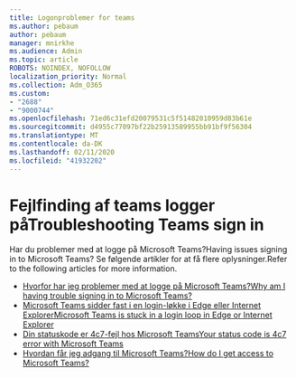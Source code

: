 ```yaml
---
title: Logonproblemer for teams
ms.author: pebaum
author: pebaum
manager: mnirkhe
ms.audience: Admin
ms.topic: article
ROBOTS: NOINDEX, NOFOLLOW
localization_priority: Normal
ms.collection: Adm_O365
ms.custom:
- "2688"
- "9000744"
ms.openlocfilehash: 71ed6c31efd20079531c5f51482010959d83b61e
ms.sourcegitcommit: d4955c77097bf22b25913589955bb91bf9f56304
ms.translationtype: MT
ms.contentlocale: da-DK
ms.lasthandoff: 02/11/2020
ms.locfileid: "41932202"
---
```

# <a name="troubleshooting-teams-sign-in"></a><span data-ttu-id="e5c61-102">Fejlfinding af teams logger på</span><span class="sxs-lookup"><span data-stu-id="e5c61-102">Troubleshooting Teams sign in</span></span> 

<span data-ttu-id="e5c61-103">Har du problemer med at logge på Microsoft Teams?</span><span class="sxs-lookup"><span data-stu-id="e5c61-103">Having issues signing in to Microsoft Teams?</span></span> <span data-ttu-id="e5c61-104">Se følgende artikler for at få flere oplysninger.</span><span class="sxs-lookup"><span data-stu-id="e5c61-104">Refer to the following articles for more information.</span></span>

- [<span data-ttu-id="e5c61-105">Hvorfor har jeg problemer med at logge på Microsoft Teams?</span><span class="sxs-lookup"><span data-stu-id="e5c61-105">Why am I having trouble signing in to Microsoft Teams?</span></span>](https://support.office.com/article/a02f683b-61a3-4008-9447-ee60c5593b0f?ui=en-US&rs=en-US&ad=US)
- [<span data-ttu-id="e5c61-106">Microsoft Teams sidder fast i en login-løkke i Edge eller Internet Explorer</span><span class="sxs-lookup"><span data-stu-id="e5c61-106">Microsoft Teams is stuck in a login loop in Edge or Internet Explorer</span></span>](https://docs.microsoft.com/microsoftteams/troubleshoot/teams-sign-in/sign-in-loop)
- [<span data-ttu-id="e5c61-107">Din statuskode er 4c7-fejl hos Microsoft Teams</span><span class="sxs-lookup"><span data-stu-id="e5c61-107">Your status code is 4c7 error with Microsoft Teams</span></span>](https://support.microsoft.com/help/4041047/modern-authentication-failed-here-status-code-is-4c7-when-signing-in-t)
- [<span data-ttu-id="e5c61-108">Hvordan får jeg adgang til Microsoft Teams?</span><span class="sxs-lookup"><span data-stu-id="e5c61-108">How do I get access to Microsoft Teams?</span></span>](https://support.office.com/article/how-do-i-get-access-to-microsoft-teams-fc7f1634-abd3-4f26-a597-9df16e4ca65b?ui=en-US&rs=en-US&ad=US)